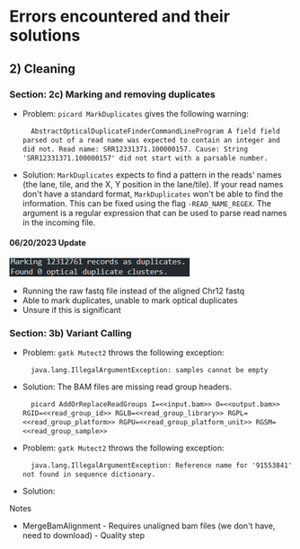 # Errors encountered and their solutions

## 2) Cleaning

### Section: 2c) Marking and removing duplicates

- Problem: `picard MarkDuplicates` gives the following warning:
    
        AbstractOpticalDuplicateFinderCommandLineProgram A field field parsed out of a read name was expected to contain an integer and did not. Read name: SRR12331371.100000157. Cause: String 'SRR12331371.100000157' did not start with a parsable number.

- Solution: `MarkDuplicates` expects to find a pattern in the reads' names (the lane, tile, and the X, Y position in the lane/tile). If your read names don't have a standard format, `MarkDuplicates` won't be able to find the information. This can be fixed using the flag `-READ_NAME_REGEX`. The argument is a regular expression that can be used to parse read names in the incoming file.    
#### 06/20/2023 Update
![Alt text](images/duplicates_msg.png)
- Running the raw fastq file instead of the aligned Chr12 fastq
- Able to mark duplicates, unable to mark optical duplicates
- Unsure if this is significant
### Section: 3b) Variant Calling

- Problem: `gatk Mutect2` throws the following exception:

        java.lang.IllegalArgumentException: samples cannot be empty

- Solution: The BAM files are missing read group headers.

        picard AddOrReplaceReadGroups I=<<input.bam>> O=<<output.bam>> RGID=<<read_group_id>> RGLB=<<read_group_library>> RGPL=<<read_group_platform>> RGPU=<<read_group_platform_unit>> RGSM=<<read_group_sample>>

- Problem: `gatk Mutect2` throws the following exception:

        java.lang.IllegalArgumentException: Reference name for '91553841' not found in sequence dictionary.

- Solution: 

Notes
- MergeBamAlignment
        - Requires unaligned bam files (we don't have, need to download)
        - Quality step